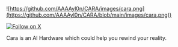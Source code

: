![https://github.com/AAAAyl0n/CARA/images/cara.png](https://github.com/AAAAyl0n/CARA/blob/main/images/cara.png))

[![Follow on X](https://img.shields.io/twitter/follow/Ayl?logo=X&color=%20%23f5f5f5)](https://x.com/YehBowen)



Cara is an AI Hardware which could help you rewind your reality.

